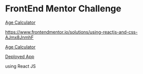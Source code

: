 # FrontEnd Mentor Challenge


[Age Calculator](https://www.frontendmentor.io/challenges/age-calculator-app-dF9DFFpj-Q/hub)

https://www.frontendmentor.io/solutions/using-reactjs-and-css-AJmx8JnmhF

[Age Calculator](https://www.frontendmentor.io/challenges/age-calculator-app-dF9DFFpj-Q/hub) 


[Deployed App](https://age-calculator-six-sigma.vercel.app/)

using React JS
